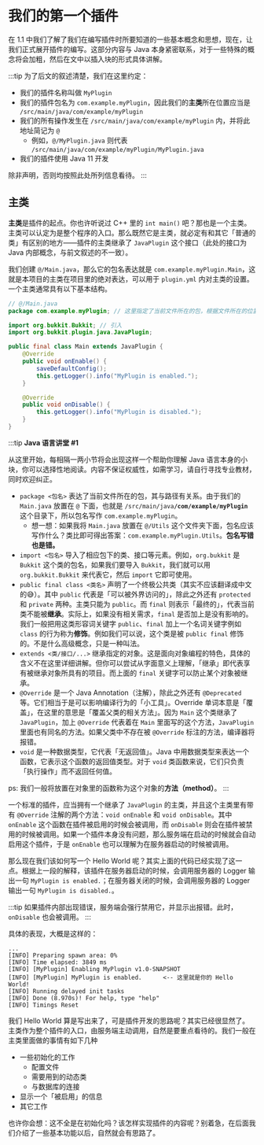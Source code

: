 # 我们的第一个插件

在 1.1 中我们了解了我们在编写插件时所要知道的一些基本概念和思想，现在，让我们正式展开插件的编写。这部分内容与 Java 本身紧密联系，对于一些特殊的概念将会加粗，然后在文中以插入块的形式具体讲解。

:::tip
为了后文的叙述清楚，我们在这里约定：
- 我们的插件名称叫做 `MyPlugin`
- 我们的插件包名为 `com.example.myPlugin`，因此我们的**主类**所在位置应当是 `/src/main/java/com/example/myPlugin`
- 我们的所有操作发生在 `/src/main/java/com/example/myPlugin` 内，并将此地址简记为 `@`
    - 例如，`@/MyPlugin.java` 则代表 `/src/main/java/com/example/myPlugin/MyPlugin.java`
- 我们的插件使用 Java 11 开发

除非声明，否则均按照此处所列信息看待。
:::

## 主类

**主类**是插件的起点。你也许听说过 C++ 里的 `int main()` 吧？那也是一个主类。主类可以认定为是整个程序的入口。那么既然它是主类，就必定有和其它「普通的类」有区别的地方——插件的主类继承了 `JavaPlugin` 这个接口（此处的接口为 Java 内部概念，与前文叙述的不一致）。

我们创建 `@/Main.java`，那么它的包名表达就是 `com.example.myPlugin.Main`，这就是本项目的主类在项目里的绝对表达，可以用于 `plugin.yml` 内对主类的设置。一个主类通常具有以下基本结构。

```java
// @/Main.java
package com.example.myPlugin; // 这里指定了当前文件所在的包，根据文件所在的位置会有所变化。

import org.bukkit.Bukkit; // 引入
import org.bukkit.plugin.java.JavaPlugin;

public final class Main extends JavaPlugin {
    @Override
    public void onEnable() {
        saveDefaultConfig();
        this.getLogger().info("MyPlugin is enabled.");
    }

    @Override
    public void onDisable() {
        this.getLogger().info("MyPlugin is disabled.");
    }
}
```

:::tip
**Java 语言讲堂 #1**

从这里开始，每相隔一两小节将会出现这样一个帮助你理解 Java 语言本身的小块，你可以选择性地阅读。内容不保证权威性，如需学习，请自行寻找专业教材，同时欢迎纠正。

- `package <包名>` 表达了当前文件所在的包，其与路径有关系。由于我们的 `Main.java` 放置在 `@` 下面，也就是 `/src/main/java`**`/com/example/myPlugin`** 这个目录下，所以包名写作 `com.example.myPlugin`。
    - 想一想：如果我将 `Main.java` 放置在 `@/Utils` 这个文件夹下面，包名应该写作什么？类比即可得出答案：`com.example.myPlugin.Utils`。**包名写错也是错。**
- `import <包名>` 导入了相应包下的类、接口等元素。例如，`org.bukkit` 是 `Bukkit` 这个类的包名，如果我们要导入 `Bukkit`，我们就可以用 `org.bukkit.Bukkit` 来代表它，然后 `import` 它即可使用。
- `public final class <类名>` 声明了一个终极公共类（其实不应该翻译成中文的😅）。其中 `public` 代表是「可以被外界访问的」，除此之外还有 `protected` 和 `private` 两种。主类只能为 `public`。而 `final` 则表示「最终的」，代表当前类不能被**继承**。实际上，如果没有相关需求，`final` 是否加上是没有影响的。我们一般把用这类形容词关键字 `public`、`final` 加上一个名词关键字例如 `class` 的行为称为**修饰**。例如我们可以说，这个类是被 `public final` 修饰的。不是什么高级概念，只是一种叫法。
- `extends <类/接口/...>` 继承指定的对象。这是面向对象编程的特色，具体的含义不在这里详细讲解。但你可以尝试从字面意义上理解，「继承」即代表享有被继承对象所具有的项目。而上面的 `final` 关键字可以防止某个对象被继承。
- `@Override` 是一个 Java Annotation（注解），除此之外还有 `@Deprecated` 等。它们相当于是可以影响编译行为的「小工具」。Override 单词本意是「覆盖」，在这里的意思是「覆盖父类的相关方法」。因为 `Main` 这个类继承了 `JavaPlugin`，加上 `@Override` 代表着在 `Main` 里面写的这个方法，`JavaPlugin` 里面也有同名的方法。如果父类中不存在被 `@Override` 标注的方法，编译器将报错。
- `void` 是一种数据类型，它代表「无返回值」。Java 中用数据类型来表达一个函数，它表示这个函数的返回值类型。对于 `void` 类函数来说，它们只负责「执行操作」而不返回任何值。

ps: 我们一般将放置在对象里的函数称为这个对象的**方法（method）**。
:::

一个标准的插件，应当拥有一个继承了 `JavaPlugin` 的主类，并且这个主类里有带有 `@Override` 注解的两个方法：`void onEnable` 和 `void onDisable`。其中 `onEnable` 这个函数在插件被启用的时候会被调用，而 `onDisable` 则会在插件被禁用的时候被调用。如果一个插件本身没有问题，那么服务端在启动的时候就会自动启用这个插件，于是 `onEnable` 也可以理解为在服务器启动的时候被调用。

那么现在我们该如何写一个 Hello World 呢？其实上面的代码已经实现了这一点。根据上一段的解释，该插件在服务器启动的时候，会调用服务器的 Logger 输出一句 `MyPlugin is enabled.`；在服务器关闭的时候，会调用服务器的 Logger 输出一句 `MyPlugin is disabled.`。

:::tip
如果插件内部出现错误，服务端会强行禁用它，并显示出报错。此时，`onDisable` 也会被调用。
:::

具体的表现，大概是这样的：

```log{5}
...
[INFO] Preparing spawn area: 0%
[INFO] Time elapsed: 3849 ms
[INFO] [MyPlugin] Enabling MyPlugin v1.0-SNAPSHOT
[INFO] [MyPlugin] MyPlugin is enabled.      <-- 这里就是你的 Hello World!
[INFO] Running delayed init tasks
[INFO] Done (8.970s)! For help, type "help"
[INFO] Timings Reset
```

我们 Hello World 算是写出来了，可是插件开发的思路呢？其实已经很显然了。主类作为整个插件的入口，由服务端主动调用，自然是要重点看待的。我们一般在主类里面做的事情有如下几种

- 一些初始化的工作
    - 配置文件
    - 需要用到的动态类
    - 与数据库的连接
- 显示一个「被启用」的信息
- 其它工作

也许你会想：这不全是在初始化吗？该怎样实现插件的内容呢？别着急，在后面我们介绍了一些基本功能以后，自然就会有思路了。

